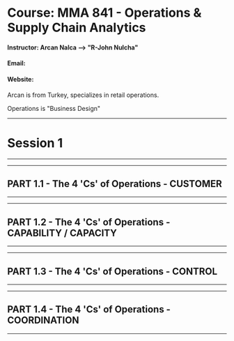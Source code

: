 # Course: MMA 841 - Operations & Supply Chain Analytics
#### Instructor: Arcan Nalca --> "R-John Nulcha"
#### Email: 
#### Website: 

Arcan is from Turkey, specializes in retail operations.

Operations is "Business Design"

--------------------- 
# Session 1
---------------------


--------------------- 
## PART 1.1 -  The 4 'Cs' of Operations - CUSTOMER
---------------------


--------------------- 
## PART 1.2 -  The 4 'Cs' of Operations - CAPABILITY / CAPACITY
---------------------


--------------------- 
## PART 1.3 -  The 4 'Cs' of Operations - CONTROL
---------------------


--------------------- 
## PART 1.4 -  The 4 'Cs' of Operations - COORDINATION
---------------------